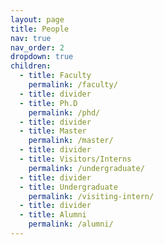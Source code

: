 ```yaml
---
layout: page
title: People
nav: true
nav_order: 2
dropdown: true
children:
  - title: Faculty
    permalink: /faculty/
  - title: divider
  - title: Ph.D
    permalink: /phd/
  - title: divider
  - title: Master
    permalink: /master/
  - title: divider
  - title: Visitors/Interns
    permalink: /undergraduate/
  - title: divider
  - title: Undergraduate
    permalink: /visiting-intern/
  - title: divider
  - title: Alumni
    permalink: /alumni/
---
```

